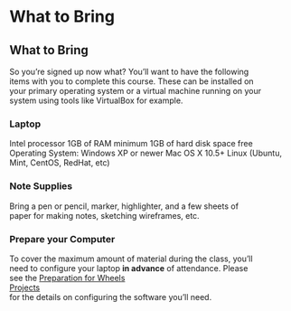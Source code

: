 # What to Bring

## What to Bring

So you’re signed up now what? You’ll want to have the following  
items with you to complete this course. These can be installed on  
your primary operating system or a virtual machine running on your  
system using tools like VirtualBox for example.

### Laptop

Intel processor 1GB of RAM minimum 1GB of hard disk space free  
Operating System: Windows XP or newer Mac OS X 10.5+ Linux (Ubuntu,  
Mint, CentOS, RedHat, etc)

### Note Supplies

Bring a pen or pencil, marker, highlighter, and a few sheets of  
paper for making notes, sketching wireframes, etc.

### Prepare your Computer

To cover the maximum amount of material during the class, you’ll  
need to configure your laptop **in advance** of attendance. Please  
see the [Preparation for Wheels  
Projects](https://github.com/mhenke/cfwheels-training/blob/develop/00-c-preparation.textile)  
for the details on configuring the software you’ll need.
